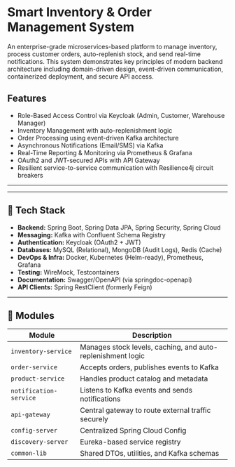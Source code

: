 #  Smart Inventory & Order Management System

An enterprise-grade microservices-based platform to manage inventory, process customer orders, auto-replenish stock, and send real-time notifications. This system demonstrates key principles of modern backend architecture including domain-driven design, event-driven communication, containerized deployment, and secure API access.

## Features

-  Role-Based Access Control via Keycloak (Admin, Customer, Warehouse Manager)
-  Inventory Management with auto-replenishment logic
-  Order Processing using event-driven Kafka architecture
-  Asynchronous Notifications (Email/SMS) via Kafka
-  Real-Time Reporting & Monitoring via Prometheus & Grafana
-  OAuth2 and JWT-secured APIs with API Gateway
-  Resilient service-to-service communication with Resilience4j circuit breakers

---

---

## 🧪 Tech Stack

- **Backend:** Spring Boot, Spring Data JPA, Spring Security, Spring Cloud
- **Messaging:** Kafka with Confluent Schema Registry
- **Authentication:** Keycloak (OAuth2 + JWT)
- **Databases:** MySQL (Relational), MongoDB (Audit Logs), Redis (Cache)
- **DevOps & Infra:** Docker, Kubernetes (Helm-ready), Prometheus, Grafana
- **Testing:** WireMock, Testcontainers
- **Documentation:** Swagger/OpenAPI (via springdoc-openapi)
- **API Clients:** Spring RestClient (formerly Feign)

---

## 🧰 Modules

| Module               | Description |
|----------------------|-------------|
| `inventory-service`  | Manages stock levels, caching, and auto-replenishment logic |
| `order-service`      | Accepts orders, publishes events to Kafka |
| `product-service`    | Handles product catalog and metadata |
| `notification-service` | Listens to Kafka events and sends notifications |
| `api-gateway`        | Central gateway to route external traffic securely |
| `config-server`      | Centralized Spring Cloud Config |
| `discovery-server`   | Eureka-based service registry |
| `common-lib`         | Shared DTOs, utilities, and Kafka schemas |
